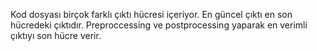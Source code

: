 Kod dosyası birçok farklı çıktı hücresi içeriyor. En güncel çıktı en son hücredeki çıktıdır. Preproccessing ve postprocessing yaparak en verimli çıktıyı son hücre verir.
